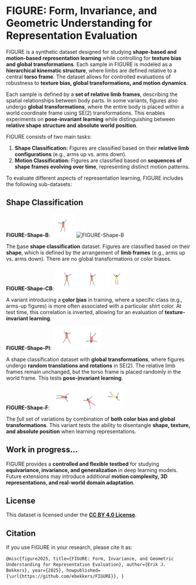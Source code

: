 # FIGURE: Form, Invariance, and Geometric Understanding for Representation Evaluation

FIGURE is a synthetic dataset designed for studying **shape-based and motion-based representation learning** while controlling for **texture bias and global transformations**. Each sample in FIGURE is modeled as a **hierarchical kinematic structure**, where limbs are defined relative to a central **torso frame**. The dataset allows for controlled evaluations of robustness to **texture bias, global transformations, and motion dynamics**.  

Each sample is defined by a **set of relative limb frames**, describing the spatial relationships between body parts. In some variants, figures also undergo **global transformations**, where the entire body is placed within a world coordinate frame using SE(2) transformations. This enables experiments on **pose-invariant learning** while distinguishing between **relative shape structure and absolute world position**.  

FIGURE consists of two main tasks:  

1. **Shape Classification:** Figures are classified based on their **relative limb configurations** (e.g., arms up vs. arms down).  
2. **Motion Classification:** Figures are classified based on **sequences of shape frames evolving over time**, representing distinct motion patterns.  

To evaluate different aspects of representation learning, FIGURE includes the following sub-datasets:  

## Shape Classification  

**FIGURE-Shape-B**:  ![FIGURE-Shape-B](datasets/1.0/visualizations/FIGURE-Shape-B.gif) ![FIGURE-Shape-B](datasets/visualizations/1.0/FIGURE-Shape-B-test.gif) 

The <ins>b</ins>ase **shape classification** dataset. Figures are classified based on their **shape**, which is defined by the arrangement of **limb frames** (e.g., arms up vs. arms down). There are no global transformations or color biases.

**FIGURE-Shape-CB**:  ![FIGURE-Shape-B](datasets/1.0/visualizations/FIGURE-Shape-CB.gif) ![FIGURE-Shape-B](datasets/1.0/visualizations/FIGURE-Shape-CB-test.gif) ![FIGURE-Shape-B](datasets/1.0/visualizations/FIGURE-Shape-CB-test-bias.gif) 

A variant introducing a **<ins>c</ins>olor <ins>b</ins>ias** in training, where a specific class (e.g., arms-up figures) is more often associated with a particular shirt color. At test time, this correlation is inverted, allowing for an evaluation of **texture-invariant learning**.  

**FIGURE-Shape-PI**:  ![FIGURE-Shape-B](datasets/1.0/visualizations/FIGURE-Shape-PI.gif) ![FIGURE-Shape-B](datasets/1.0/visualizations/FIGURE-Shape-PI-test.gif) 

A shape classification dataset with **global transformations**, where figures undergo **random translations and rotations** in SE(2). The relative limb frames remain unchanged, but the torso frame is placed randomly in the world frame. This tests **<ins>p</ins>ose-<ins>i</ins>nvariant learning**.  

**FIGURE-Shape-F**: ![FIGURE-Shape-B](datasets/1.0/visualizations/FIGURE-Shape-F.gif) ![FIGURE-Shape-B](datasets/1.0/visualizations/FIGURE-Shape-F-test.gif) ![FIGURE-Shape-B](datasets/1.0/visualizations/FIGURE-Shape-F-test-bias.gif) 

The <ins>f</ins>ull set of variations by combination of **both color bias and global transformations**. This variant tests the ability to disentangle **shape, texture, and absolute position** when learning representations.  

## Work in progress...

FIGURE provides a **controlled and flexible testbed** for studying **equivariance, invariance, and generalization** in deep learning models. Future extensions may introduce additional **motion complexity, 3D representations, and real-world domain adaptation**.  

## License  
This dataset is licensed under the **[CC BY 4.0 License](https://creativecommons.org/licenses/by/4.0/)**.  

## Citation  
If you use FIGURE in your research, please cite it as:  

```
@misc{figure2025, title={FIGURE: Form, Invariance, and Geometric Understanding for Representation Evaluation}, author={Erik J. Bekkers}, year={2025}, howpublished={\url{https://github.com/ebekkers/FIGURE}}, }
```
